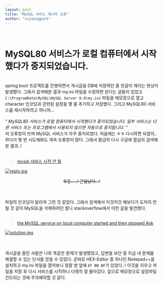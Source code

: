 ```yaml
---
layout: post
title: "MySQL 서비스 재시작 오류"
author: "sujeongpark"
---
```


<br>

# MySQL80 서비스가 로컬 컴퓨터에서 시작했다가 중지되었습니다.

<br>
spring boot 프로젝트를 진행하면서 게시글을 DB에 저장하던 중 한글이 깨지는 현상이 발생했다. 그래서 검색해본 결과 my.ini 파일을 수정하면 된다는 글들이 있었고  <code>C:\ProgramData\MySQL\MySQL Server 8.0\my.ini</code> 파일을 메모장으로 열고 character 인코딩과 관련된 설정을 몇 줄 추가하고 저장했다. 그리고 MySQL80 서비스를 재시작하려고 하니까...
<br><br>

<em>
" MySQL80 서비스가 로컬 컴퓨터에서 시작했다가 중지되었습니다. 일부 서비스는 다른 서비스 또는 프로그램에서 사용되지 않으면 자동으로 중지됩니다. "
</em>

<br>
저 오류창이 뜨며 MySQL 서비스가 자꾸 중지되었다. 처음에는 ㅎㅎ 다시하면 되겠지.. 하다가 몇 번 시도해봐도 계속 오류창이 떴다. 그래서 황급히 다시 구글에 열심히 검색해 본 결과..!
<br><br>

> [mysql 서비스 시작 안 됨](https://okky.kr/article/618921)

[![reply.jpg](https://i.postimg.cc/VspWFzv9/reply.jpg)](https://postimg.cc/4nvcfkzn)


 <div style="text-align:center;text-decoration:line-through">두둥.....! 큰일났다...!</div>

<br><br>파일의 인코딩이 달라져 그런 것 같았다. 그래서 검색해서 이것저것 해보다가 도저히 안될 것 같아 MySQL을 삭제하려던 찰나 stackoverflow에서 이런 글을 발견했다.<br><br>


> [the MySQL service on local computer started and then stopped
Ask](https://stackoverflow.com/questions/35670755/the-mysql-service-on-local-computer-started-and-then-stopped)



[![solution.jpg](https://i.postimg.cc/YSjCCB70/solution.jpg)](https://postimg.cc/rdXkfbK2)

<br><br>
게시글을 올린 사람은 나와 똑같은 문제가 발생했었고, 답변을 보던 중 지금 내 문제를 해결할 수 있는 단서를 얻을 수 있었다. 곧바로 HEX-Editor 중 하나인 Notepad++을 설치하고 my.ini 파일을 열어보니 정말 맨 앞에 <code>EF BB BF</code>가 있었다..! 이것을 지우고 파일을 저장 후 다시 서비스를 시작하니 다행히 잘 돌아갔다.
앞으로 메모장으로 설정파일 건드리는 것에 주의해야할 것 같다.<br><br>